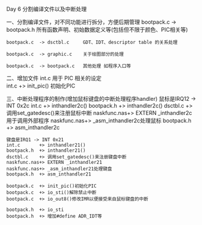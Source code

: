 Day 6 分割编译文件以及中断处理

一、分割编译文件，对不同功能进行拆分，方便后期管理
	bootpack.c	-> bootpack.h  	所有函数声明、初始数据定义等(包括但不限于颜色、PIC相关等)

	bootpack.c	-> dsctbl.c		GDT、IDT、descriptor table 的关系处理

	bootpack.c	-> graphic.c	关于绘图部分的处理

	bootpack.c	-> bootpack.c	其他处理 如程序入口等


二、增加文件 int.c
	用于 PIC 相关的设定	
	int.c 		+> init_pic()	初始化PIC

三、中断处理程序的制作(增加鼠标键盘的中断处理程序handler)
	鼠标是IRQ12	-> INT 0x2c
	int.c		+> inthandler2c()
	bootpack.h	+> inthandler2c()
	dsctbl.c	+> 调用set_gatedesc()来注册鼠标中断
	naskfunc.nas+> EXTERN _inthandler2c	用于调用外部程序
	naskfunc.nas+> _asm_inthandler2c处理鼠标
	bootpack.h	+> asm_inthandler2c

	键盘是IRQ1	-> INT 0x21
	int.c		+> inthandler21()
	bootpack.h	+> inthandler21()
	dsctbl.c	+> 调用set_gatedesc()来注册键盘中断
	naskfunc.nas+> EXTERN _inthandler21	
	naskfunc.nas+> _asm_inthandler21处理键盘
	bootpack.h	+> asm_inthandler21

	bootpack.c	+> init_pic()初始化PIC
	bootpack.c	+> io_sti()解除禁止中断
	bootpack.c	+> io_out8()修改IMR以便接受来自鼠标键盘的中断

	bootpack.h	+> io_sti
	bootpack.h	+> 增加#define ADR_IDT等